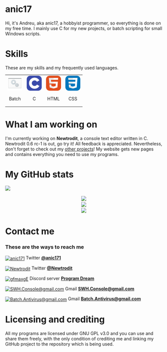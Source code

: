 # anic17

Hi, it's Andreu, aka anic17, a hobbyist programmer, so everything is done on my free time. I mainly use C for my new projects, or batch scripting for small Windows scripts.

# Skills
These are my skills and my frequently used languages.
 
 <table align="center">
 <tr>
  <td><img src="assets/batch.png" height=48 width=48><br><p align="center">Batch</p</td><td> <img src="assets/c.svg" height=48 width=48><br><p align="center">C</p></td><td> <img src="assets/html5.svg" height=48 width=48><br><p align="center">HTML</p</td><td> <img src="assets/css3.svg" height=48 width=48><br><p align="center">CSS</p</td>
 </tr>
 </table>

 
# What I am working on

I'm currently working on <a style="text-decoration: none" href="https://github.com/anic17/Newtrodit">**Newtrodit**</a>, a console text editor written in C. Newtrodit 0.6 rc-1 is out, go try it! All feedback is appreciated.
Nevertheless, don't forget to check out my <a href="https://anic17.github.io">other projects</a>! My website gets new pages and contains everything you need to use my programs.


# My GitHub stats

<img src="https://komarev.com/ghpvc/?username=anic17&style=for-the-badge">  

<p align="center">
<img src="https://github-readme-streak-stats.herokuapp.com/?user=anic17&theme=dark&hide_border=true">
<br>

<img src="https://github-readme-stats.vercel.app/api?username=anic17&include_all_commits=true&show_icons=true&hide_border=true&hide_title=true&count_private=true&theme=dark">
<br>

<img src="https://github-readme-stats.vercel.app/api/top-langs/?username=anic17&layout=compact&count_private=true&langs_count=8&hide_border=true&theme=dark">

# Contact me

### These are the ways to reach me  

<a href="https://twitter.com/anic171" target="blank"><img align="center" src="https://raw.githubusercontent.com/rahuldkjain/github-profile-readme-generator/master/src/images/icons/Social/twitter.svg" alt="anic171" height="30" width="40" /></a>  Twitter **[@anic171](https://twitter.com/anic171)**  

<a href="https://twitter.com/Newtrodit" target="blank"><img align="center" src="https://raw.githubusercontent.com/rahuldkjain/github-profile-readme-generator/master/src/images/icons/Social/twitter.svg" alt="Newtrodit" height="30" width="40" /></a>  Twitter **[@Newtrodit](https://twitter.com/Newtrodit)**

<a href="https://discord.gg/gfmaxgE" target="blank"><img align="center" src="https://raw.githubusercontent.com/rahuldkjain/github-profile-readme-generator/master/src/images/icons/Social/discord.svg" alt="gfmaxgE" height="30" width="40" /></a>  Discord server **[Program Dream](https://discord.gg/gfmaxgE)**
 
<a href="mailto:SWH.Console@gmail.com" target="blank"><img align="center" src="https://icon-icons.com/downloadimage.php?id=159149&root=2631/SVG/&file=gmail_new_logo_icon_159149.svg" alt="SWH.Console@gmail.com" height="30" width="40" /></a> Gmail **[SWH.Console@gmail.com](mailto:SWH.Console@gmail.com)**
 
<a href="mailto:Batch.Antivirus@gmail.com" target="blank"><img align="center" src="https://icon-icons.com/downloadimage.php?id=159149&root=2631/SVG/&file=gmail_new_logo_icon_159149.svg" alt="Batch.Antivirus@gmail.com" height="30" width="40" /></a> Gmail **[Batch.Antivirus@gmail.com](mailto:Batch.Antivirus@gmail.com)**
 
</p>
   
# Licensing and crediting

All my programs are licensed under GNU GPL v3.0 and you can use and share them freely, with the only condition of crediting me and linking my GitHub project to the repository which is being used.
   
 <!-- 
View counter 
-->
<img src="https://hits.seeyoufarm.com/api/count/incr/badge.svg?url=https%3A%2F%2Fgithub.com%2Fanic17&count_bg=%23FFFFFF&title_bg=%23FFFFFF&icon=&icon_color=%23FFFFFF&title=hits&edge_flat=false" height=0 width=0>

